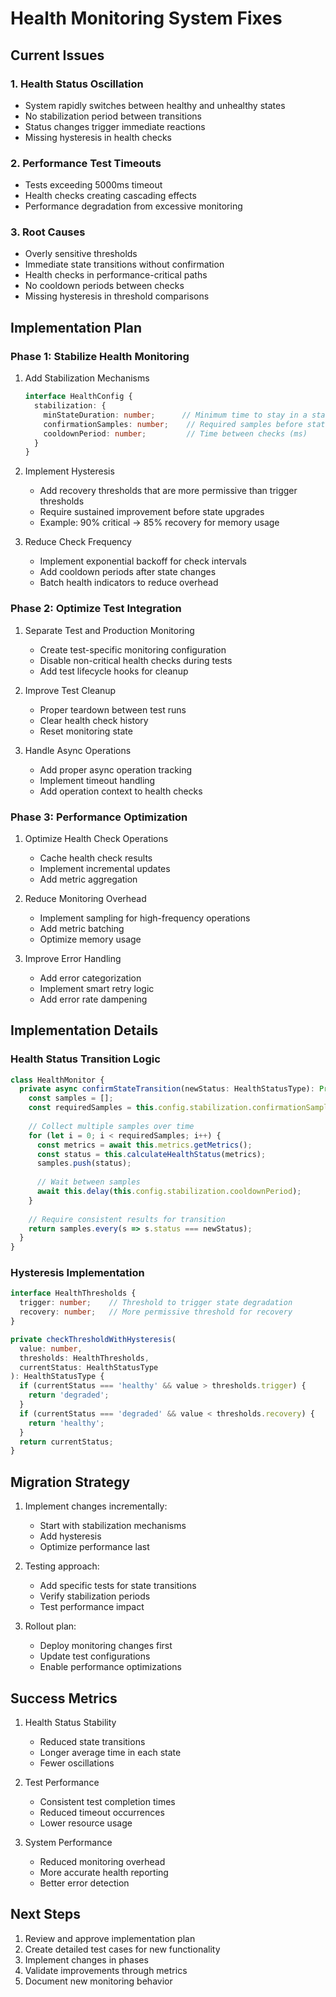 # Health Monitoring System Fixes

## Current Issues

### 1. Health Status Oscillation
- System rapidly switches between healthy and unhealthy states
- No stabilization period between transitions
- Status changes trigger immediate reactions
- Missing hysteresis in health checks

### 2. Performance Test Timeouts
- Tests exceeding 5000ms timeout
- Health checks creating cascading effects
- Performance degradation from excessive monitoring

### 3. Root Causes
- Overly sensitive thresholds
- Immediate state transitions without confirmation
- Health checks in performance-critical paths
- No cooldown periods between checks
- Missing hysteresis in threshold comparisons

## Implementation Plan

### Phase 1: Stabilize Health Monitoring

1. Add Stabilization Mechanisms
   ```typescript
   interface HealthConfig {
     stabilization: {
       minStateDuration: number;      // Minimum time to stay in a state (ms)
       confirmationSamples: number;    // Required samples before state change
       cooldownPeriod: number;         // Time between checks (ms)
     }
   }
   ```

2. Implement Hysteresis
   - Add recovery thresholds that are more permissive than trigger thresholds
   - Require sustained improvement before state upgrades
   - Example: 90% critical -> 85% recovery for memory usage

3. Reduce Check Frequency
   - Implement exponential backoff for check intervals
   - Add cooldown periods after state changes
   - Batch health indicators to reduce overhead

### Phase 2: Optimize Test Integration

1. Separate Test and Production Monitoring
   - Create test-specific monitoring configuration
   - Disable non-critical health checks during tests
   - Add test lifecycle hooks for cleanup

2. Improve Test Cleanup
   - Proper teardown between test runs
   - Clear health check history
   - Reset monitoring state

3. Handle Async Operations
   - Add proper async operation tracking
   - Implement timeout handling
   - Add operation context to health checks

### Phase 3: Performance Optimization

1. Optimize Health Check Operations
   - Cache health check results
   - Implement incremental updates
   - Add metric aggregation

2. Reduce Monitoring Overhead
   - Implement sampling for high-frequency operations
   - Add metric batching
   - Optimize memory usage

3. Improve Error Handling
   - Add error categorization
   - Implement smart retry logic
   - Add error rate dampening

## Implementation Details

### Health Status Transition Logic
```typescript
class HealthMonitor {
  private async confirmStateTransition(newStatus: HealthStatusType): Promise<boolean> {
    const samples = [];
    const requiredSamples = this.config.stabilization.confirmationSamples;
    
    // Collect multiple samples over time
    for (let i = 0; i < requiredSamples; i++) {
      const metrics = await this.metrics.getMetrics();
      const status = this.calculateHealthStatus(metrics);
      samples.push(status);
      
      // Wait between samples
      await this.delay(this.config.stabilization.cooldownPeriod);
    }
    
    // Require consistent results for transition
    return samples.every(s => s.status === newStatus);
  }
}
```

### Hysteresis Implementation
```typescript
interface HealthThresholds {
  trigger: number;    // Threshold to trigger state degradation
  recovery: number;   // More permissive threshold for recovery
}

private checkThresholdWithHysteresis(
  value: number,
  thresholds: HealthThresholds,
  currentStatus: HealthStatusType
): HealthStatusType {
  if (currentStatus === 'healthy' && value > thresholds.trigger) {
    return 'degraded';
  }
  if (currentStatus === 'degraded' && value < thresholds.recovery) {
    return 'healthy';
  }
  return currentStatus;
}
```

## Migration Strategy

1. Implement changes incrementally:
   - Start with stabilization mechanisms
   - Add hysteresis
   - Optimize performance last

2. Testing approach:
   - Add specific tests for state transitions
   - Verify stabilization periods
   - Test performance impact

3. Rollout plan:
   - Deploy monitoring changes first
   - Update test configurations
   - Enable performance optimizations

## Success Metrics

1. Health Status Stability
   - Reduced state transitions
   - Longer average time in each state
   - Fewer oscillations

2. Test Performance
   - Consistent test completion times
   - Reduced timeout occurrences
   - Lower resource usage

3. System Performance
   - Reduced monitoring overhead
   - More accurate health reporting
   - Better error detection

## Next Steps

1. Review and approve implementation plan
2. Create detailed test cases for new functionality
3. Implement changes in phases
4. Validate improvements through metrics
5. Document new monitoring behavior
